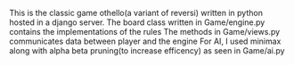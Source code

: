 This is the classic game othello(a variant of reversi) written in python hosted in a django server.
The board class written in Game/engine.py contains the implementations of the rules
The methods in Game/views.py communicates data between player and the engine
For AI, I used minimax along with alpha beta pruning(to increase efficency) as seen in Game/ai.py

